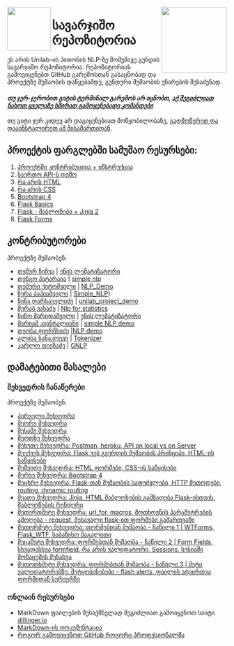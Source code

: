 [<img align="left" width="100" src="https://i.pinimg.com/originals/71/4c/2a/714c2a88445cae52454a5b31c668445e.png">](https://trello.com/b/C1ehbPvE/unilabgnlp2020)
[<img align="right" width="150" src="https://github.com/firstcontributions/first-contributions/raw/master/assets/join-slack-team.png">](https://join.slack.com/t/unilabpythond-h2d3773/shared_invite/zt-h5gvz8mb-dNnD33Wn88TN9jqgHsuOcQ)


# სავარჯიშო რეპოზიტორია
ეს არის Unilab-ის პითონის NLP-ზე მომუშავე გუნდის სავარჯიშო რეპოზიტორია. რეპოზიტორიას გამოვიყენებთ GitHub გარემოსთან გასაცნობად და პროექტზე მუშაობის დაწყებამდე, გუნდური მუშაობის უნარების შესაძენად.

#### *თუ ჯერ-ჯერობით გიტის ტერმინალ გარემოს არ იცნობთ, [აქ შეგიძლიათ ნახოთ ყველაზე ხშირად გამოყენებადი კომანდები]( #https://education.github.com/git-cheat-sheet-education.pdf )*

თუ გიტი ჯერ კიდევ არ დაგიყენებიათ მოწყობილობაზე, [გადმოწერეთ და დააინსტალირეთ ამ მისამართიდან]( https://help.github.com/articles/set-up-git/).

## პროექტის ფარგლებში სამუშაო რესურსები:
1. [პროექტში კონტრიბუციია + ინსტრუქცია](https://github.com/temurchichua/ContributionDemo/tree/master/Chapter1_Contribution)
2. [საერთო API-ს დემო](https://github.com/temurchichua/DemoApi)
3. [რა არის HTML](https://github.com/temurchichua/ContributionDemo/tree/master/Chapter2_HTML)
4. [რა არის CSS](https://github.com/temurchichua/ContributionDemo/tree/master/Chapter3_CSS)
5. [Bootstrap 4](https://github.com/temurchichua/ContributionDemo/tree/master/Chapter4_Bootstrap4)
6. [Flask Basics](https://github.com/temurchichua/ContributionDemo/tree/master/Chapter5_Flask)
7. [Flask - შაბლონები + Jinja 2](https://github.com/temurchichua/ContributionDemo/tree/master/Chapter6_Templates)
8. [Flask Forms](https://github.com/temurchichua/ContributionDemo/tree/master/Chapter7_Forms)

## კონტრიბუტორები
პროექტზე მუშაობენ:

- [თემურ ჩიჩუა](https://github.com/temurchichua) | [ენის ლემატიზატორი](/Chapter1_Contribution/temur_chichua/readme.md)
- [თენგო პატარაია](https://github.com/tengopataraia123) | [simple nlp](/Chapter1_Contribution/tengo_pataraia/README.md)
- [თემური ქიტოშვილი](https://github.com/TemuriKitoshvili) | [NLP_Demo](/Chapter1_Contribution/temuri_kitoshvili)
- [ზურა პაპიაშვილი](https://github.com/zura-papiashvili) | [Simple_NLP](/Chapter1_Contribution/Zura_Papiashvili)) 
- [ნინა დარსაველიძე](https://github.com/mrticia) | [unilab_project_demo](/Chapter1_Contribution/nina_darsavelidze)
- [მერაბ ვასაძე](https://github.com/merabivasadze) | [Nlp for statistics ](/Chapter1_Contribution/merabi_vasadze)
- [ნინო მარიდაშვილი](https://github.com/Ninosha) | [ენის ლემატიზატორი](/Chapter1_Contribution/ninosha/README.md)
- [მარიამ კვანტალიანი](https://github.com/Mariamikv) | [simple NLP demo](/Chapter1_Contribution/mariam_kvantaliani)
- [თეონა ფორჩხიძე](https://github.com/Teona-tech) |[NLP demo](/Chapter1_Contribution/Teona%20Porchkhidze)
- [ალისა სანაკოევი](https://github.com/alisa-sanakoeva) | [Tokenizer](/Chapter1_Contribution/Alisa_Sanakoeva)
- [კარლო თევზაძე](https://github.com/marvelyko) | [GNLP](/Chapter1_Contribution/Karlo_Tevzadze)

## დამატებითი მასალები

### შეხვედრის ჩანაწერები
პროექტზე მუშაობენ:

- [პირველი შეხვედრა](https://github.com/temurchichua) 
- [მეორე შეხვედრა](https://github.com/tengopataraia123) 
- [მესამე შეხვედრა](https://drive.google.com/file/d/1yyrblV1F-BRYS2JrCpVYqgkSiCZOt7TX/view?usp=sharing)
- [მეოთხე შეხვედრა](https://drive.google.com/file/d/1qKr4Vu3T2vPLptjxtkH2mZKNRlkQzJrU/view?usp=sharing)
- [მეხუთე შეხვედრა: Postman, heroku, API on local vs on Server](https://drive.google.com/file/d/1uvBCRcCCHLECuBhliaeHO84tKKcxnzAf/view?usp=sharing)
- [მეექვეს შეხვედრა: Flask ვებ გვერდის მუშაობის პრინციპი, HTML-ის საწყისები](https://drive.google.com/file/d/1U3_rFNuLvaUso3HmoGcQ-7NpYqqcnN4v/view?usp=sharing)
- [მეშვიდე შეხვედრა: HTML ფორმები, CSS-ის საწყისები](https://drive.google.com/file/d/1WU14HPQJMxiOqN_ZOBquMJ1s1GjqV2mc/view?usp=sharing)
- [მერვე შეხვედრა: Bootstrap 4](https://drive.google.com/file/d/106o7_1KdVzGLY0bGL7dpDOoAyZu5ivd5/view?usp=sharing)
- [მეცხრე შეხვედრა: Flask-თან მუშაობის საფუძვლები, HTTP მეთოდები, routing, dynamic routing](https://drive.google.com/file/d/15-WqlZTPg3B-aXkssimvGG6anMpW1qz9/view?usp=sharing)
- [მეათე შეხვედრა: Jinja, HTML შაბლონების გამზადება Flask-ისთვის, შაბლონების რენდერი](https://drive.google.com/file/d/1Xo7rOJ0gwaMFwUYvBeqRgLdkUALXAv65/view?usp=sharing)
- [მეთერთმეტე შეხვედრა: url_for, macros, მოთხოვნის პარამეტრების ამოღება - request, შესავალი flask-ით ფორმები გამართვაში](https://drive.google.com/file/d/1KEr1VKytSSkb-lAJDPzN0h0pSC3q8RJr/view?usp=sharing)
- [მეთორმეტე შეხვედრა: ფორმებთან მუშაობა - ნაწილი 1 | WTForms, Flask_WTF, საბაზისო მაგალითი](https://drive.google.com/file/d/1dCF30_O_EM4jpPK9PeLyWLo2A2zATg7m/view?usp=sharing)
- [მეცამეტე შეხვედრა: ფორმებთან მუშაობა - ნაწილი 2 | Form Fields, სხვადასხვა formfield, რა არის ვალიდატორი, Sessions, სესიაში მონაცემის შენახვა](https://drive.google.com/file/d/1-xdNwjjE1fwbl00PyHCWjWk_ZYhb_r3a/view?usp=sharing)
- [მეთოთხმეტე შეხვედრა: ფორმებთან მუშაობა - ნაწილი 3 | მეტი ვალიდატორებზე, შეტყობინებები - flash alerts, ფაილის ატვირთვა ფორმიდან სერვერზე](https://drive.google.com/file/d/1xz8qbl_dbZHB53v3G2xk0XiWN9E6CNyX/view?usp=sharing)


### ონლაინ რესურსები
- MarkDown ფაილების შესაქმნელად შეგიძლიათ გამოიყენოთ საიტი [dillinger.io](https://dillinger.io/)
- [MarkDown-ის დოკუმენტაცია](https://www.markdownguide.org/basic-syntax/)
- [როგორ გამოვიყენოთ GitHub როგორც პროფესიონალმა](https://petabridge.com/blog/use-github-professionally/)
